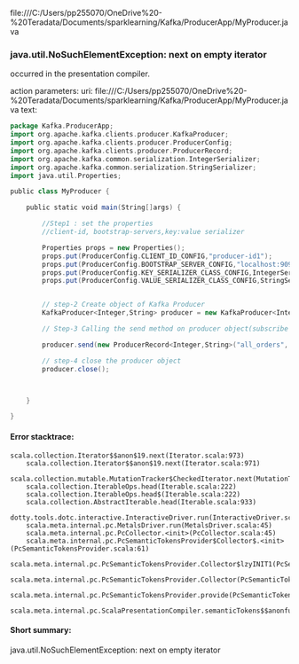 file:///C:/Users/pp255070/OneDrive%20-%20Teradata/Documents/sparklearning/Kafka/ProducerApp/MyProducer.java
### java.util.NoSuchElementException: next on empty iterator

occurred in the presentation compiler.

action parameters:
uri: file:///C:/Users/pp255070/OneDrive%20-%20Teradata/Documents/sparklearning/Kafka/ProducerApp/MyProducer.java
text:
```scala
package Kafka.ProducerApp;
import org.apache.kafka.clients.producer.KafkaProducer;
import org.apache.kafka.clients.producer.ProducerConfig;
import org.apache.kafka.clients.producer.ProducerRecord;
import org.apache.kafka.common.serialization.IntegerSerializer;
import org.apache.kafka.common.serialization.StringSerializer;
import java.util.Properties;

public class MyProducer {

    public static void main(String[]args) {

        //Step1 : set the properties
        //client-id, bootstrap-servers,key:value serializer

        Properties props = new Properties();
        props.put(ProducerConfig.CLIENT_ID_CONFIG,"producer-id1");
        props.put(ProducerConfig.BOOTSTRAP_SERVER_CONFIG,"localhost:9092,localhost:9093");
        props.put(ProducerConfig.KEY_SERIALIZER_CLASS_CONFIG,IntegerSerializer.class.getName());
        props.put(ProducerConfig.VALUE_SERIALIZER_CLASS_CONFIG,StringSerializer.class.getName());


        // step-2 Create object of Kafka Producer
        KafkaProducer<Integer,String> producer = new KafkaProducer<Integer,String>(props);

        // Step-3 Calling the send method on producer object(subscribe to topic)

        producer.send(new ProducerRecord<Integer,String>("all_orders", 1, "23:00:89:24,1211,COMPLE"));

        // step-4 close the producer object
        producer.close();



    }

}
```



#### Error stacktrace:

```
scala.collection.Iterator$$anon$19.next(Iterator.scala:973)
	scala.collection.Iterator$$anon$19.next(Iterator.scala:971)
	scala.collection.mutable.MutationTracker$CheckedIterator.next(MutationTracker.scala:76)
	scala.collection.IterableOps.head(Iterable.scala:222)
	scala.collection.IterableOps.head$(Iterable.scala:222)
	scala.collection.AbstractIterable.head(Iterable.scala:933)
	dotty.tools.dotc.interactive.InteractiveDriver.run(InteractiveDriver.scala:168)
	scala.meta.internal.pc.MetalsDriver.run(MetalsDriver.scala:45)
	scala.meta.internal.pc.PcCollector.<init>(PcCollector.scala:45)
	scala.meta.internal.pc.PcSemanticTokensProvider$Collector$.<init>(PcSemanticTokensProvider.scala:61)
	scala.meta.internal.pc.PcSemanticTokensProvider.Collector$lzyINIT1(PcSemanticTokensProvider.scala:61)
	scala.meta.internal.pc.PcSemanticTokensProvider.Collector(PcSemanticTokensProvider.scala:61)
	scala.meta.internal.pc.PcSemanticTokensProvider.provide(PcSemanticTokensProvider.scala:90)
	scala.meta.internal.pc.ScalaPresentationCompiler.semanticTokens$$anonfun$1(ScalaPresentationCompiler.scala:99)
```
#### Short summary: 

java.util.NoSuchElementException: next on empty iterator